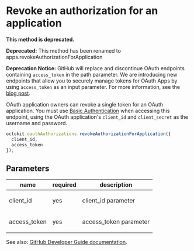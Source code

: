 # Revoke an authorization for an application

**This method is deprecated.**

**Deprecated:** This method has been renamed to apps.revokeAuthorizationForApplication

**Deprecation Notice:** GitHub will replace and discontinue OAuth endpoints containing `access_token` in the path parameter. We are introducing new endpoints that allow you to securely manage tokens for OAuth Apps by using `access_token` as an input parameter. For more information, see the [blog post](https://developer.github.com/changes/2019-11-05-deprecated-passwords-and-authorizations-api).

OAuth application owners can revoke a single token for an OAuth application. You must use [Basic Authentication](https://developer.github.com/v3/auth#basic-authentication) when accessing this endpoint, using the OAuth application's `client_id` and `client_secret` as the username and password.

```js
octokit.oauthAuthorizations.revokeAuthorizationForApplication({
  client_id,
  access_token
});
```

## Parameters

<table>
  <thead>
    <tr>
      <th>name</th>
      <th>required</th>
      <th>description</th>
    </tr>
  </thead>
  <tbody>
    <tr><td>client_id</td><td>yes</td><td>

client_id parameter

</td></tr>
<tr><td>access_token</td><td>yes</td><td>

access_token parameter

</td></tr>
  </tbody>
</table>

See also: [GitHub Developer Guide documentation](endpoint.documentationUrl).
